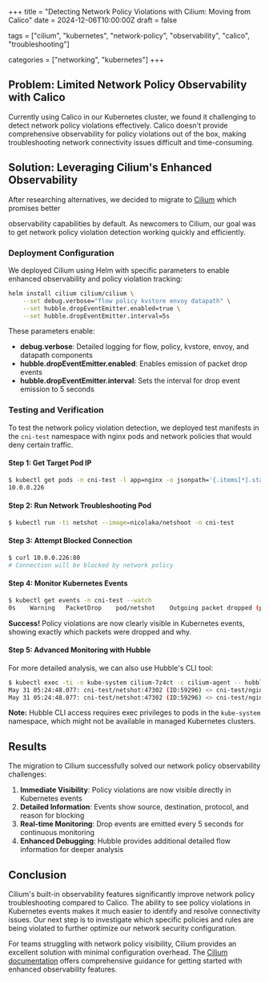 +++
title = "Detecting Network Policy Violations with Cilium: Moving from Calico"
date = 2024-12-06T10:00:00Z
draft = false
<!-- Not aligned with any of the tags I had before-->
tags = ["cilium", "kubernetes", "network-policy", "observability", "calico", "troubleshooting"]
<!-- Not aligned with any of the categories I had before-->
categories = ["networking", "kubernetes"]
+++

## Problem: Limited Network Policy Observability with Calico

Currently using Calico in our Kubernetes cluster, we found it challenging to detect network policy violations effectively. Calico doesn't provide comprehensive observability for policy violations out of the box, making troubleshooting network connectivity issues difficult and time-consuming.

## Solution: Leveraging Cilium's Enhanced Observability

After researching alternatives, we decided to migrate to [Cilium](https://cilium.io/) which promises better 
<!-- Why use "we" all the time? -->
observability capabilities by default. As newcomers to Cilium, our goal was to get network policy violation detection working quickly and efficiently.

### Deployment Configuration

We deployed Cilium using Helm with specific parameters to enable enhanced observability and policy violation tracking:

```bash
helm install cilium cilium/cilium \
    --set debug.verbose="flow policy kvstore envoy datapath" \
    --set hubble.dropEventEmitter.enabled=true \
    --set hubble.dropEventEmitter.interval=5s
```

These parameters enable:
- **debug.verbose**: Detailed logging for flow, policy, kvstore, envoy, and datapath components
- **hubble.dropEventEmitter.enabled**: Enables emission of packet drop events
- **hubble.dropEventEmitter.interval**: Sets the interval for drop event emission to 5 seconds

### Testing and Verification

To test the network policy violation detection, we deployed test manifests in the `cni-test` namespace with nginx pods and network policies that would deny certain traffic.

#### Step 1: Get Target Pod IP
```bash
$ kubectl get pods -n cni-test -l app=nginx -o jsonpath='{.items[*].status.podIP}'
10.0.0.226
```

#### Step 2: Run Network Troubleshooting Pod
```bash
$ kubectl run -ti netshot --image=nicolaka/netshoot -n cni-test
```

#### Step 3: Attempt Blocked Connection
```bash
$ curl 10.0.0.226:80
# Connection will be blocked by network policy
```

#### Step 4: Monitor Kubernetes Events
```bash
$ kubectl get events -n cni-test --watch
0s    Warning   PacketDrop    pod/netshot    Outgoing packet dropped (policy_denied) to cni-test/nginx-5c754d96b-6r7x2 (10.0.0.226) TCP/80
```

**Success!** Policy violations are now clearly visible in Kubernetes events, showing exactly which packets were dropped and why.

#### Step 5: Advanced Monitoring with Hubble
For more detailed analysis, we can also use Hubble's CLI tool:

```bash
$ kubectl exec -ti -n kube-system cilium-7z4ct -c cilium-agent -- hubble observe -f --from-label run=netshot
May 31 05:24:48.077: cni-test/netshot:47302 (ID:59296) <> cni-test/nginx-5c754d96b-6r7x2:80 (ID:2290) policy-verdict:none EGRESS DENIED (TCP Flags: SYN)
May 31 05:24:48.077: cni-test/netshot:47302 (ID:59296) <> cni-test/nginx-5c754d96b-6r7x2:80 (ID:2290) Policy denied DROPPED (TCP Flags: SYN)
```

**Note:** Hubble CLI access requires exec privileges to pods in the `kube-system` namespace, which might not be available in managed Kubernetes clusters.

## Results

The migration to Cilium successfully solved our network policy observability challenges:

1. **Immediate Visibility**: Policy violations are now visible directly in Kubernetes events
2. **Detailed Information**: Events show source, destination, protocol, and reason for blocking
3. **Real-time Monitoring**: Drop events are emitted every 5 seconds for continuous monitoring
4. **Enhanced Debugging**: Hubble provides additional detailed flow information for deeper analysis

## Conclusion

Cilium's built-in observability features significantly improve network policy troubleshooting compared to Calico. The ability to see policy violations in Kubernetes events makes it much easier to identify and resolve connectivity issues. Our next step is to investigate which specific policies and rules are being violated to further optimize our network security configuration.

<!-- Marketing blablabla -->
For teams struggling with network policy visibility, Cilium provides an excellent solution with minimal configuration overhead. The [Cilium documentation](https://docs.cilium.io/en/stable/installation/k8s-install-helm/) offers comprehensive guidance for getting started with enhanced observability features.

<!-- No links to existing content -->
<!-- Style is not mine -->